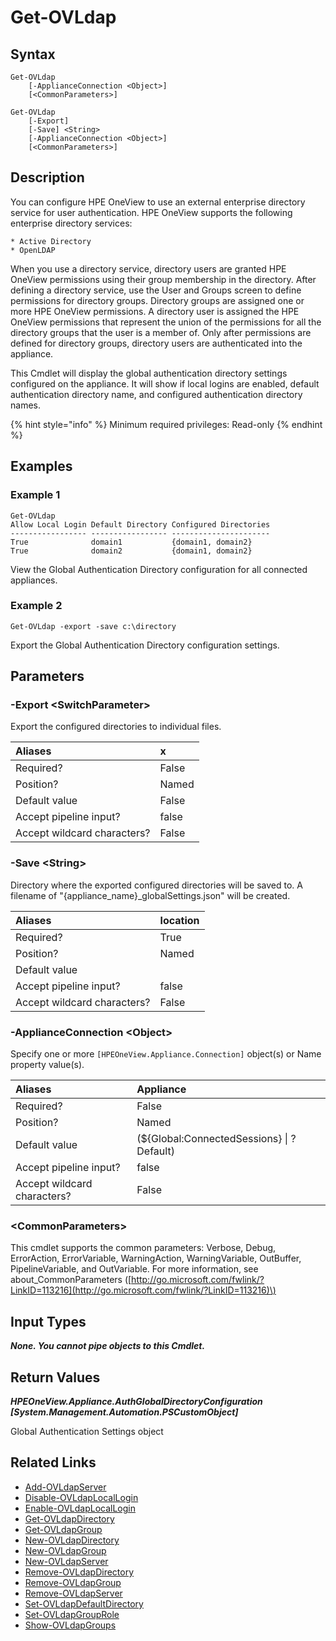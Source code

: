 ﻿---
description: List Global Authentication Directory settings.
---

# Get-OVLdap

## Syntax

```text
Get-OVLdap
    [-ApplianceConnection <Object>]
    [<CommonParameters>]
```

```text
Get-OVLdap
    [-Export]
    [-Save] <String>
    [-ApplianceConnection <Object>]
    [<CommonParameters>]
```

## Description

You can configure HPE OneView to use an external enterprise directory service for user authentication. HPE OneView supports the following enterprise directory services:

    * Active Directory
    * OpenLDAP

When you use a directory service, directory users are granted HPE OneView permissions using their group membership in the directory. After defining a directory service, use the User and Groups screen to define permissions for directory groups. Directory groups are assigned one or more HPE OneView permissions. A directory user is assigned the HPE OneView permissions that represent the union of the permissions for all the directory groups that the user is a member of. Only after permissions are defined for directory groups, directory users are authenticated into the appliance.

This Cmdlet will display the global authentication directory settings configured on the appliance. It will show if local logins are enabled, default authentication directory name, and configured authentication directory names.

{% hint style="info" %}
Minimum required privileges: Read-only
{% endhint %}

## Examples

###  Example 1 

```text
Get-OVLdap
Allow Local Login Default Directory Configured Directories
----------------- ----------------- ----------------------
True              domain1           {domain1, domain2}
True              domain2           {domain1, domain2}
```

View the Global Authentication Directory configuration for all connected appliances.

###  Example 2 

```text
Get-OVLdap -export -save c:\directory
```

Export the Global Authentication Directory configuration settings.

## Parameters

### -Export &lt;SwitchParameter&gt;

Export the configured directories to individual files.

| Aliases | x |
| :--- | :--- |
| Required? | False |
| Position? | Named |
| Default value | False |
| Accept pipeline input? | false |
| Accept wildcard characters? | False |

### -Save &lt;String&gt;

Directory where the exported configured directories will be saved to.  A filename of "{appliance_name}_globalSettings.json" will be created.

| Aliases | location |
| :--- | :--- |
| Required? | True |
| Position? | Named |
| Default value |  |
| Accept pipeline input? | false |
| Accept wildcard characters? | False |

### -ApplianceConnection &lt;Object&gt;

Specify one or more `[HPEOneView.Appliance.Connection]` object(s) or Name property value(s).

| Aliases | Appliance |
| :--- | :--- |
| Required? | False |
| Position? | Named |
| Default value | (${Global:ConnectedSessions} &vert; ? Default) |
| Accept pipeline input? | false |
| Accept wildcard characters? | False |

### &lt;CommonParameters&gt;

This cmdlet supports the common parameters: Verbose, Debug, ErrorAction, ErrorVariable, WarningAction, WarningVariable, OutBuffer, PipelineVariable, and OutVariable. For more information, see about\_CommonParameters \([http://go.microsoft.com/fwlink/?LinkID=113216](http://go.microsoft.com/fwlink/?LinkID=113216)\)

## Input Types

_**None.  You cannot pipe objects to this Cmdlet.**_

## Return Values

_**HPEOneView.Appliance.AuthGlobalDirectoryConfiguration [System.Management.Automation.PSCustomObject]**_

Global Authentication Settings object

## Related Links

* [Add-OVLdapServer](add-ovldapserver.md)
* [Disable-OVLdapLocalLogin](disable-ovldaplocallogin.md)
* [Enable-OVLdapLocalLogin](enable-ovldaplocallogin.md)
* [Get-OVLdapDirectory](get-ovldapdirectory.md)
* [Get-OVLdapGroup](get-ovldapgroup.md)
* [New-OVLdapDirectory](new-ovldapdirectory.md)
* [New-OVLdapGroup](new-ovldapgroup.md)
* [New-OVLdapServer](new-ovldapserver.md)
* [Remove-OVLdapDirectory](remove-ovldapdirectory.md)
* [Remove-OVLdapGroup](remove-ovldapgroup.md)
* [Remove-OVLdapServer](remove-ovldapserver.md)
* [Set-OVLdapDefaultDirectory](set-ovldapdefaultdirectory.md)
* [Set-OVLdapGroupRole](set-ovldapgrouprole.md)
* [Show-OVLdapGroups](show-ovldapgroups.md)
